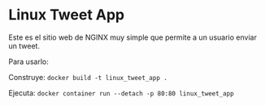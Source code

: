 # Linux Tweet App

Este es el sitio web de NGINX muy simple que permite a un usuario enviar un tweet.

Para usarlo: 

Construye:
`docker build -t linux_tweet_app .`

Ejecuta:
`docker container run --detach -p 80:80 linux_tweet_app`

